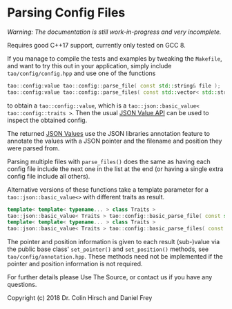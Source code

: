 # Parsing Config Files

*Warning: The documentation is still work-in-progress and very incomplete.*

Requires good C++17 support, currently only tested on GCC 8.

If you manage to compile the tests and examples by tweaking the `Makefile`, and want to try this out in your application, simply include `tao/config/config.hpp` and use one of the functions

```c++
tao::config:value tao::config::parse_file( const std::string& file );
tao::config:value tao::config::parse_files( const std::vector< std::string >& files );
```

to obtain a `tao::config::value`, which is a `tao::json::basic_value< tao::config::traits >`.
Then the usual [JSON Value API](https://github.com/taocpp/json) can be used to inspect the obtained config.

The returned [JSON Values](https://github.com/taocpp/json) use the JSON libraries annotation feature to annotate the values with a JSON pointer and the filename and position they were parsed from.

Parsing multiple files with `parse_files()` does the same as having each config file include the next one in the list at the end (or having a single extra config file include all others).

Alternative versions of these functions take a template parameter for a `tao::json::basic_value<>` with different traits as result.

```c++
template< template< typename... > class Traits >
tao::json::basic_value< Traits > tao::config::basic_parse_file( const std::string& file );
template< template< typename... > class Traits >
tao::json::basic_value< Traits > tao::config::basic_parse_files( const std::vector< std::string >& files );
```

The pointer and position information is given to each result (sub-)value via the public base class' `set_pointer()` and `set_position()` methods, see `tao/config/annotation.hpp`.
These methods need not be implemented if the pointer and position information is not required.

For further details please Use The Source, or contact us if you have any questions.

Copyright (c) 2018 Dr. Colin Hirsch and Daniel Frey
